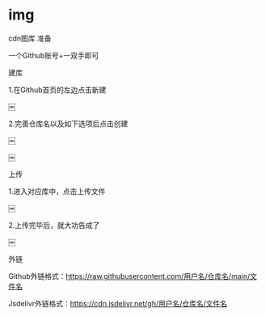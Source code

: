 # img
cdn图库
准备

一个Github账号+一双手即可

建库

1.在Github首页的左边点击新建

￼

2.完善仓库名以及如下选项后点击创建

￼

￼

上传

1.进入对应库中，点击上传文件

￼

2.上传完毕后，就大功告成了

￼

外链

Github外链格式：https://raw.githubusercontent.com/用户名/仓库名/main/文件名

Jsdelivr外链格式：https://cdn.jsdelivr.net/gh/用户名/仓库名/文件名
